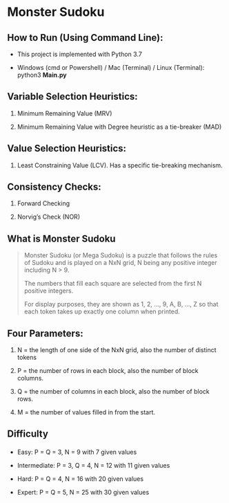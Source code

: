 # Monster Sudoku

## How to Run (Using Command Line):
* This project is implemented with Python 3.7</p>
* Windows (cmd or Powershell) / Mac (Terminal) / Linux (Terminal): python3 <strong>Main.py</strong>

## Variable Selection Heuristics:
1. Minimum Remaining Value (MRV)</p>
2. Minimum Remaining Value with Degree heuristic as a tie-breaker (MAD)

## Value Selection Heuristics:
1. Least Constraining Value (LCV). Has a specific tie-breaking mechanism.
  
## Consistency Checks:
1. Forward Checking</p>
2. Norvig’s Check (NOR)</p>

## What is Monster Sudoku 
> Monster Sudoku (or Mega Sudoku) is a puzzle that follows the rules of Sudoku and is played on a NxN grid, N being any positive integer including N > 9.</p>
> The numbers that fill each square are selected from the first N positive integers.</p>
> For display purposes, they are shown as 1, 2, ..., 9, A, B, ..., Z so that each token takes up exactly one column when printed.</p>

## <strong>Four</strong> Parameters:
1. N = the length of one side of the NxN grid, also the number of distinct tokens</p>
2. P = the number of rows in each block, also the number of block columns.</p>
3. Q = the number of columns in each block, also the number of block rows.</p>
4. M = the number of values filled in from the start.</p>
  
## Difficulty</p>
* Easy: P = Q = 3, N = 9 with 7 given values</p>
* Intermediate: P = 3, Q = 4, N = 12 with 11 given values</p>
* Hard: P = Q = 4, N = 16 with 20 given values</p>
* Expert: P = Q = 5, N = 25 with 30 given values</p>
